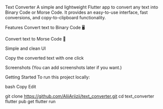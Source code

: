 Text Converter
A simple and lightweight Flutter app to convert any text into Binary Code or Morse Code.
It provides an easy-to-use interface, fast conversions, and copy-to-clipboard functionality.

Features
Convert text to Binary Code 🖥️

Convert text to Morse Code 📡

Simple and clean UI

Copy the converted text with one click

Screenshots
(You can add screenshots later if you want.)

Getting Started
To run this project locally:

bash
Copy
Edit


git clone https://github.com/AliiAriizii/text_converter.git
cd text_converter
flutter pub get
flutter run
